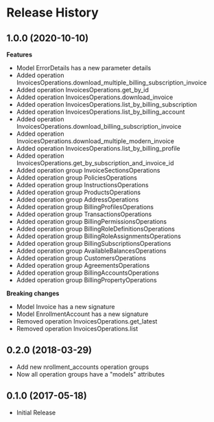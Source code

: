 # Release History

## 1.0.0 (2020-10-10)

**Features**

  - Model ErrorDetails has a new parameter details
  - Added operation InvoicesOperations.download_multiple_billing_subscription_invoice
  - Added operation InvoicesOperations.get_by_id
  - Added operation InvoicesOperations.download_invoice
  - Added operation InvoicesOperations.list_by_billing_subscription
  - Added operation InvoicesOperations.list_by_billing_account
  - Added operation InvoicesOperations.download_billing_subscription_invoice
  - Added operation InvoicesOperations.download_multiple_modern_invoice
  - Added operation InvoicesOperations.list_by_billing_profile
  - Added operation InvoicesOperations.get_by_subscription_and_invoice_id
  - Added operation group InvoiceSectionsOperations
  - Added operation group PoliciesOperations
  - Added operation group InstructionsOperations
  - Added operation group ProductsOperations
  - Added operation group AddressOperations
  - Added operation group BillingProfilesOperations
  - Added operation group TransactionsOperations
  - Added operation group BillingPermissionsOperations
  - Added operation group BillingRoleDefinitionsOperations
  - Added operation group BillingRoleAssignmentsOperations
  - Added operation group BillingSubscriptionsOperations
  - Added operation group AvailableBalancesOperations
  - Added operation group CustomersOperations
  - Added operation group AgreementsOperations
  - Added operation group BillingAccountsOperations
  - Added operation group BillingPropertyOperations

**Breaking changes**

  - Model Invoice has a new signature
  - Model EnrollmentAccount has a new signature
  - Removed operation InvoicesOperations.get_latest
  - Removed operation InvoicesOperations.list
  
## 0.2.0 (2018-03-29)

  - Add new nrollment_accounts operation groups
  - Now all operation groups have a "models" attributes

## 0.1.0 (2017-05-18)

  - Initial Release
